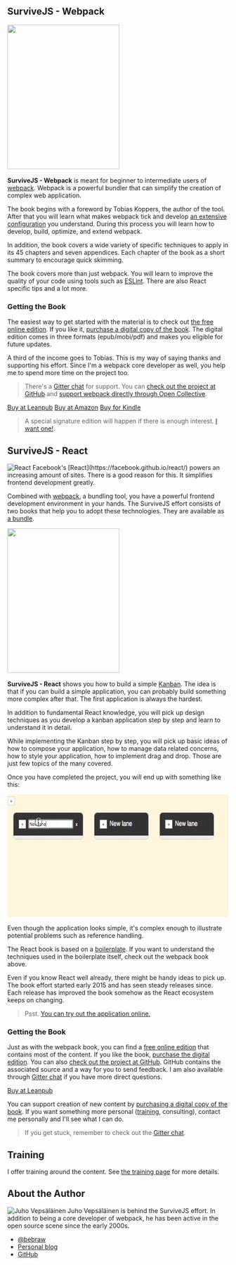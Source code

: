 ## SurviveJS - Webpack

<p>
  <img class='front-cover' src='assets/img/webpack_title_page_small.png' width='255' height='329' />

  **SurviveJS - Webpack** is meant for beginner to intermediate users of [webpack](https://webpack.github.io/). Webpack is a powerful bundler that can simplify the creation of complex web application.
</p>

The book begins with a foreword by Tobias Koppers, the author of the tool. After that you will learn what makes webpack tick and develop [an extensive configuration](https://github.com/survivejs-demos/webpack-demo) you understand. During this process you will learn how to develop, build, optimize, and extend webpack.

In addition, the book covers a wide variety of specific techniques to apply in its 45 chapters and seven appendices. Each chapter of the book as a short summary to encourage quick skimming.

The book covers more than just webpack. You will learn to improve the quality of your code using tools such as [ESLint](http://eslint.org/). There are also React specific tips and a lot more.

### Getting the Book

The easiest way to get started with the material is to check out [the free online edition](/webpack). If you like it, [purchase a digital copy of the book](https://leanpub.com/survivejs-webpack). The digital edition comes in three formats (epub/mobi/pdf) and makes you eligible for future updates.

A third of the income goes to Tobias. This is my way of saying thanks and supporting his effort. Since I'm a webpack core developer as well, you help me to spend more time on the project too.

> There's a [Gitter chat](https://gitter.im/survivejs/webpack) for support. You can [check out the project at GitHub](https://github.com/survivejs/webpack) and [support webpack directly through Open Collective](https://opencollective.com/webpack).

<p>
<a class='btn btn--normal btn--buy' href='https://leanpub.com/survivejs-webpack'>Buy at Leanpub</a>
<a class='btn btn--normal btn--buy' href='https://www.amazon.com/dp/9526868803'>Buy at Amazon</a>
<a class='btn btn--normal btn--buy' href='https://www.amazon.com/dp/B06XWZZGBS'>Buy for Kindle</a>
</p>

> A special signature edition will happen if there is enough interest. [I want one!](https://survivejs.typeform.com/to/LUQK0T).

## SurviveJS - React

<p>
<img src="assets/img/react.png" alt="React" class="react-image" width="200" height="200" />
Facebook's [React](https://facebook.github.io/react/) powers an increasing amount of sites. There is a good reason for this. It simplifies frontend development greatly.
</p>

Combined with [webpack](https://webpack.github.io/), a bundling tool, you have a powerful frontend development environment in your hands. The SurviveJS effort consists of two books that help you to adopt these technologies. They are available as [a bundle](https://leanpub.com/b/survivejs-webpack-react).

<p>
  <img class='front-cover' src='assets/img/react_title_page_small.png' width='255' height='329' />

  **SurviveJS - React** shows you how to build a simple [Kanban](https://en.wikipedia.org/wiki/Kanban_%28development%29). The idea is that if you can build a simple application, you can probably build something more complex after that. The first application is always the hardest.
</p>

In addition to fundamental React knowledge, you will pick up design techniques as you develop a kanban application step by step and learn to understand it in detail.

While implementing the Kanban step by step, you will pick up basic ideas of how to compose your application, how to manage data related concerns, how to style your application, how to implement drag and drop. Those are just few topics of the many covered.

Once you have completed the project, you will end up with something like this:

<p>
<img src="assets/img/kanban.gif" alt="Kanban animation" class="kanban-animation" width="594" height="279" />
</p>

Even though the application looks simple, it's complex enough to illustrate potential problems such as reference handling.

The React book is based on a [boilerplate](https://github.com/survivejs/react-boilerplate). If you want to understand the techniques used in the boilerplate itself, check out the webpack book above.

Even if you know React well already, there might be handy ideas to pick up. The book effort started early 2015 and has seen steady releases since. Each release has improved the book somehow as the React ecosystem keeps on changing.

<blockquote class="tip">
Psst. <a href="/demos/implementing-kanban/drag-and-drop" target="_blank">You can try out the application online.</a>
</blockquote>

### Getting the Book

Just as with the webpack book, you can find a [free online edition](/react/introduction) that contains most of the content. If you like the book, [purchase the digital edition](https://leanpub.com/survivejs-react). You can also [check out the project at GitHub](https://github.com/survivejs/react). GitHub contains the associated source and a way for you to send feedback. I am also available through [Gitter chat](https://gitter.im/survivejs/react) if you have more direct questions.

<p>
<a class='btn btn--normal btn--buy' href='https://leanpub.com/survivejs-react'>Buy at Leanpub</a>
</p>

You can support creation of new content by [purchasing a digital copy of the book](https://leanpub.com/survivejs-react). If you want something more personal ([training](https://survivejs.github.io/training/), consulting), contact me personally and I'll see what I can do.

> If you get stuck, remember to check out the [Gitter chat](https://gitter.im/survivejs/react).

## Training

I offer training around the content. See [the training page](/training/) for more details.

## About the Author

<p>
<img src='https://www.gravatar.com/avatar/b26ec3c2769168c2cbc64cc3df9cdd9c?s=200' alt='Juho Vepsäläinen' class='author-photo' width='100' height='100' />
Juho Vepsäläinen is behind the SurviveJS effort. In addition to being a core developer of webpack, he has been active in the open source scene since the early 2000s.
</p>

* [@bebraw](https://twitter.com/bebraw)
* [Personal blog](http://nixtu.info)
* [GitHub](https://github.com/bebraw)
